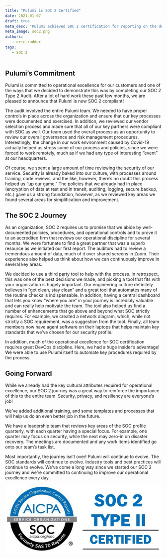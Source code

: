 ```yaml
---
title: "Pulumi is SOC 2 Certified"
date: 2021-01-07
draft: true
meta_desc: "Pulumi achieved SOC 2 certification for reporting on the design of controls, testing, and operating effectiveness of processes for a service organization."
meta_image: soc2.png
authors:
   - eric-rudder
tags:
   - SOC 2
---
```


## Pulumi’s Commitment

Pulumi is committed to operational excellence for our customers and one of the ways that we decided to demonstrate this was by completing our SOC 2 Type 2 Audit. After a lot of hard work these past few months, we are pleased to announce that Pulumi is now SOC 2 compliant!

<!--more-->

The audit involved the entire Pulumi team. We needed to have proper controls in place across the organization and ensure that our key processes were documented and exercised. In addition, we reviewed our vendor selection process and made sure that all of our key partners were compliant with SOC as well. Our team used the overall process as an opportunity to review our overall governance and risk management procedures. Interestingly, the change in our work environment caused by Covid-19 actually helped us stress some of our process and policies, since we were forced to work remotely, much as if we had any type of interesting “event” at our headquarters.

Of course, we spent a large amount of time reviewing the security of our service. Security is already baked into our culture, with processes around training, code reviews, and the like, however, there’s no doubt this process helped us “up our game.” The policies that we already had in place (encryption of data at rest and in transit, auditing, logging, secure backup, etc.) gave us a strong foundation, however, as we reviewed key areas we found several areas for simplification and improvement.

## The SOC 2 Journey

As an organization, SOC 2 requires us to promise that we abide by well-documented policies, procedures, and operational controls and to prove it to an accredited firm that reviews our operational discipline for several months. We were fortunate to find a great partner that was a superb resource as we initiated our first report. The auditors had to review a tremendous amount of data, much of it over shared screens in Zoom. Their experience also helped us think about how we can continuously improve in several key areas.

We decided to use a third party tool to help with the process. In retrospect, this was one of the best decisions we made, and picking a tool that fits with your organization is hugely important. Our engineering culture definitely believes in “get clean, stay clean” and a great tool that automates many of the routine checks is indispensable. In addition, having a central dashboard that lets you know “where you are” in your journey is incredibly valuable and can really help motivate the team. The tool also helped us find a number of enhancements that go above and beyond what SOC strictly requires. For example, we created a network diagram, which, while not strictly a SOC requirement, was a suggestion from the tool. Finally, all team members now have agent software on their laptops that helps maintain key standards that we’ve chosen for our security profile.

In addition, much of the operational excellence for SOC certification requires great DevOps discipline. Here, we had a huge insider’s advantage! We were able to use Pulumi itself to automate key procedures required by the process.

## Going Forward

While we already had the key cultural attributes required for operational excellence, our SOC 2 journey was a great way to reinforce the importance of this to the entire team. Security, privacy, and resiliency are everyone’s job!

We’ve added additional training, and some templates and processes that will help us do an even better job in the future.

We have a leadership team that reviews key areas of the SOC profile quarterly, with each quarter having a special focus. For example, one quarter may focus on security, while the next may zero-in on disaster recovery. The meetings are documented and any work items identified go onto our team’s task list.

Most importantly, the journey isn’t over! Pulumi will continue to evolve. The SOC standards will continue to evolve. Industry tools and best practices will continue to evolve. We’ve come a long way since we started our SOC 2 journey and we’re committed to continuing to improve our operational excellence every day.

![SOC 2](soc2.png)
